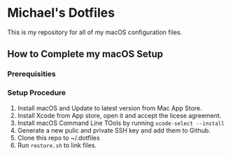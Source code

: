 # Michael's Dotfiles

This is my repository for all of my macOS configuration files.

## How to Complete my macOS Setup

### Prerequisities

### Setup Procedure

1. Install macOS and Update to latest version from Mac App Store.
2. Install Xcode from App store, open it and accept the licese agreement.
3. Install macOS Command Line TOols by running `xcode-select --install`
4. Generate a new pulic and private SSH key and add them to Github.
5. Clone this repo to ~/.dotfiles
6. Run `restore.sh` to link files.
